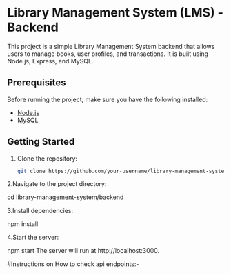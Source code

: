# Library Management System (LMS) - Backend

This project is a simple Library Management System backend that allows users to manage books, user profiles, and transactions. It is built using Node.js, Express, and MySQL.

## Prerequisites

Before running the project, make sure you have the following installed:

- [Node.js](https://nodejs.org/)
- [MySQL](https://www.mysql.com/)

## Getting Started

1. Clone the repository:

   ```bash
   git clone https://github.com/your-username/library-management-system.git

2.Navigate to the project directory: 

cd library-management-system/backend

3.Install dependencies:

npm install

4.Start the server:

npm start
The server will run at http://localhost:3000.

#Instructions on How to check api endpoints:-

    
